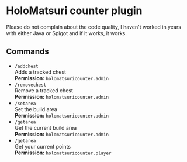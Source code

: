 # HoloMatsuri counter plugin
Please do not complain about the code quality, I haven't worked in years with either Java or Spigot and if it works, it works.

## Commands
- `/addchest`<br/>
    Adds a tracked chest<br/>
    **Permission:** `holomatsuricounter.admin`
- `/removechest`  <br/>
  Remove a tracked chest<br/>
  **Permission:** `holomatsuricounter.admin`
- `/setarea`<br/>
  Set the build area<br/>
  **Permission:** `holomatsuricounter.admin`
- `/getarea`  <br/>
  Get the current build area<br/>
  **Permission:** `holomatsuricounter.admin`
- `/getarea`  <br/>
  Get your current points<br/>
  **Permission:** `holomatsuricounter.player`